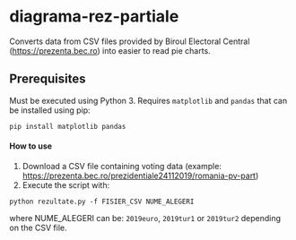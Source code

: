 # diagrama-rez-partiale

Converts data from CSV files provided by Biroul Electoral Central (https://prezenta.bec.ro) into easier to read pie charts.

## Prerequisites
Must be executed using Python 3. Requires `matplotlib` and `pandas` that can be installed using pip:

`pip install matplotlib pandas`

#### How to use
1. Download a CSV file containing voting data (example: https://prezenta.bec.ro/prezidentiale24112019/romania-pv-part)
2. Execute the script with:

`python rezultate.py -f FISIER_CSV NUME_ALEGERI`

where NUME_ALEGERI can be: `2019euro`, `2019tur1` or `2019tur2` depending on the CSV file. 
